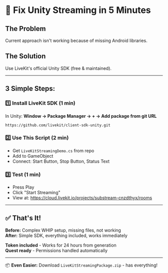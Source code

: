 # 🔧 Fix Unity Streaming in 5 Minutes

## The Problem
Current approach isn't working because of missing Android libraries.

## The Solution
Use LiveKit's official Unity SDK (free & maintained).

---

## 3 Simple Steps:

### 1️⃣ Install LiveKit SDK (1 min)
In Unity: **Window → Package Manager → + → Add package from git URL**
```
https://github.com/livekit/client-sdk-unity.git
```

### 2️⃣ Use This Script (2 min)
- Get `LiveKitStreamingDemo.cs` from repo
- Add to GameObject
- Connect: Start Button, Stop Button, Status Text

### 3️⃣ Test (1 min)
- Press Play
- Click "Start Streaming"
- View at: https://cloud.livekit.io/projects/substream-cnzdthyx/rooms

---

## ✅ That's It!

**Before:** Complex WHIP setup, missing files, not working  
**After:** Simple SDK, everything included, works immediately

**Token included** - Works for 24 hours from generation  
**Quest ready** - Permissions handled automatically

---

📦 **Even Easier:** Download `LiveKitStreamingPackage.zip` - has everything!
